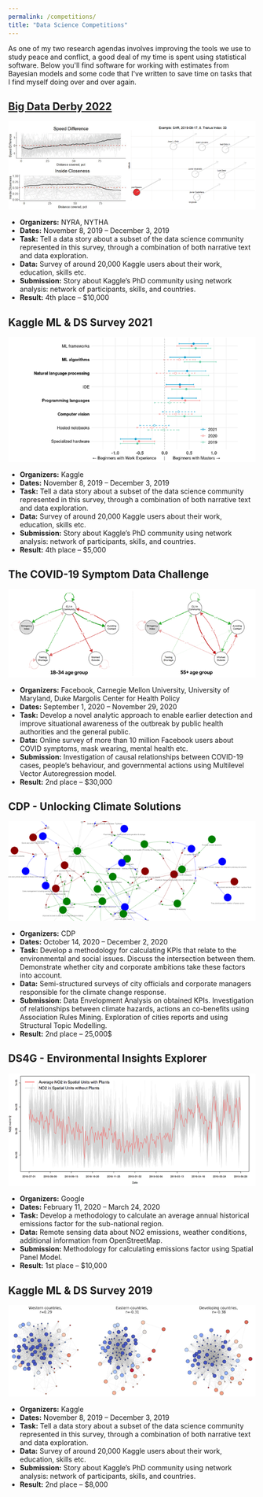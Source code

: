```yaml
---
permalink: /competitions/
title: "Data Science Competitions"
---
```


As one of my two research agendas involves improving the tools we use to study peace and conflict, a good deal of my time is spent using statistical software. Below you'll find software for working with estimates from Bayesian models and some code that I've written to save time on tasks that I find myself doing over and over again.



## [Big Data Derby 2022](https://www.kaggle.com/code/artvolgin/winning-strategies-what-works-better)

![](/images/competitions/bdd_2022.png)

- <strong>Organizers:</strong> NYRA, NYTHA
- <strong>Dates:</strong> November 8, 2019 – December 3, 2019
- <strong>Task:</strong> Tell a data story about a subset of the data science community represented in this survey, through a combination of both narrative text and data exploration.
- <strong>Data:</strong> Survey of around 20,000 Kaggle users about their work, education, skills etc.
- <strong>Submission:</strong> Story about Kaggle’s PhD community using network analysis: network of participants, skills, and countries.
- <strong>Result:</strong> 4th place – $10,000


## Kaggle ML & DS Survey 2021

![](/images/competitions/kaggle_survey_2021.png)

- <strong>Organizers:</strong> Kaggle
- <strong>Dates:</strong> November 8, 2019 – December 3, 2019
- <strong>Task:</strong> Tell a data story about a subset of the data science community represented in this survey, through a combination of both narrative text and data exploration.
- <strong>Data:</strong> Survey of around 20,000 Kaggle users about their work, education, skills etc.
- <strong>Submission:</strong> Story about Kaggle’s PhD community using network analysis: network of participants, skills, and countries.
- <strong>Result:</strong> 4th place – $5,000


## The COVID-19 Symptom Data Challenge

![](/images/competitions/covid19_facebook.png)

- <strong>Organizers:</strong> Facebook, Carnegie Mellon University, University of Maryland, Duke Margolis Center for Health Policy
- <strong>Dates:</strong> September 1, 2020 – November 29, 2020
- <strong>Task:</strong> Develop a novel analytic approach to enable earlier detection and improve situational awareness of the outbreak by public health authorities and the general public.
- <strong>Data:</strong> Online survey of more than 10 million Facebook users about COVID symptoms, mask wearing, mental health etc. 
- <strong>Submission:</strong> Investigation of causal relationships between COVID-19 cases, people’s behaviour, and governmental actions using Multilevel Vector Autoregression model.
- <strong>Result:</strong> 2nd place – $30,000


## CDP - Unlocking Climate Solutions

![](/images/competitions/cdp.png)

- <strong>Organizers:</strong> CDP
- <strong>Dates:</strong> October 14, 2020 – December 2, 2020 
- <strong>Task:</strong> Develop a methodology for calculating KPIs that relate to the environmental and social issues. Discuss the intersection between them. Demonstrate whether city and corporate ambitions take these factors into account.
- <strong>Data:</strong> Semi-structured surveys of city officials and corporate managers responsible for the climate change response.
- <strong>Submission:</strong> Data Envelopment Analysis on obtained KPIs. Investigation of relationships between climate hazards, actions an co-benefits using Association Rules Mining. Exploration of cities reports and using Structural Topic Modelling. 
- <strong>Result:</strong> 2nd place – 25,000$


## DS4G - Environmental Insights Explorer

![](/images/competitions/ds4g_eie.png)

- <strong>Organizers:</strong> Google
- <strong>Dates:</strong> February 11, 2020 – March 24, 2020
- <strong>Task:</strong> Develop a methodology to calculate an average annual historical emissions factor for the sub-national region.
- <strong>Data:</strong> Remote sensing data about NO2 emissions, weather conditions, additional information from OpenStreetMap.
- <strong>Submission:</strong> Methodology for calculating emissions factor using Spatial Panel Model.
- <strong>Result:</strong> 1st place – $10,000


## Kaggle ML & DS Survey 2019

![](/images/competitions/kaggle_survey_2019.png)

- <strong>Organizers:</strong> Kaggle
- <strong>Dates:</strong> November 8, 2019 – December 3, 2019
- <strong>Task:</strong> Tell a data story about a subset of the data science community represented in this survey, through a combination of both narrative text and data exploration.
- <strong>Data:</strong> Survey of around 20,000 Kaggle users about their work, education, skills etc.
- <strong>Submission:</strong> Story about Kaggle’s PhD community using network analysis: network of participants, skills, and countries.
- <strong>Result:</strong> 2nd place – $8,000
